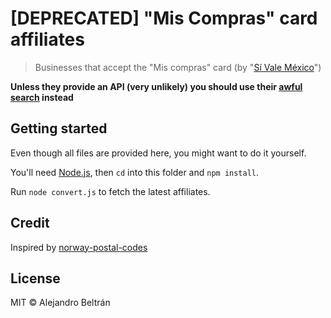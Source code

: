 # [DEPRECATED] "Mis Compras" card affiliates

> Businesses that accept the "Mis compras" card (by "[Sí Vale México](http://sivale.mx)")

**Unless they provide an API (very unlikely) you should use their
[awful search](http://www.sivale.mx/busqueda_afiliados/mis_compras/) instead**

## Getting started

Even though all files are provided here, you might want to do it yourself.

You'll need [Node.js](http://nodejs.org), then `cd` into this folder and `npm install`.

Run `node convert.js` to fetch the latest affiliates.

## Credit

Inspired by [norway-postal-codes](https://github.com/sindresorhus/norway-postal-codes)

## License

MIT © Alejandro Beltrán
